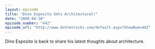 ```yaml
---
layout: episode
title: "Dino Esposito Gets Architectural!"
date: "2009-04-30"
episode_number: "442"
episode_url: "http://www.dotnetrocks.com/default.aspx?ShowNum=442"
---
```


Dino Esposito is back to share his latest thoughts about architecture.
